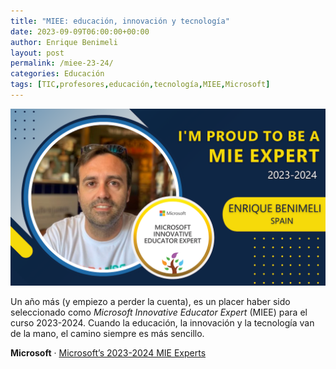 ```yaml
---
title: "MIEE: educación, innovación y tecnología"
date: 2023-09-09T06:00:00+00:00
author: Enrique Benimeli
layout: post
permalink: /miee-23-24/
categories: Educación
tags: [TIC,profesores,educación,tecnología,MIEE,Microsoft]
---
```


[![image](assets/images/posts/2023/09/ebenimeli_MIEE_23-24.png)](https://educationblog.microsoft.com/en-us/2023/09/microsofts-2023-2024-mie-experts-and-showcase-schools-fostering-a-culture-of-innovation)

Un año más (y empiezo a perder la cuenta), es un placer haber sido seleccionado como *Microsoft Innovative Educator Expert* (MIEE) para el curso 2023-2024. Cuando la educación, la innovación y la tecnología van de la mano, el camino siempre es más sencillo.

**Microsoft** · [Microsoft’s 2023-2024 MIE Experts](https://educationblog.microsoft.com/en-us/2023/09/microsofts-2023-2024-mie-experts-and-showcase-schools-fostering-a-culture-of-innovation)